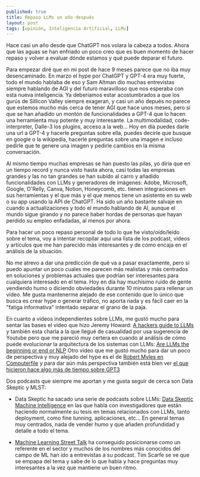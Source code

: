 ```yaml
---
published: true
title: Repaso LLMs un año después
layout: post
tags: [opinión, Inteligencia Artificial, LLMs]
---
```


Hace casi un año desde que ChatGPT nos volara la cabeza a todos. Ahora que las aguas se han enfriado un poco creo que es buen momento de hacer repaso y volver a evaluar dónde estamos y qué puede deparar el futuro.

Para empezar diré que en mi post de hace 9 meses parece que no iba muy desencaminado. En marzo el hype por ChatGPT y GPT-4 era muy fuerte, todo el mundo hablaba de eso y Sam Altman dio muchas entrevistas siempre hablando de AGI y del futuro maravilloso que nos esperaba con esta nueva inteligencia. Ya deberíamos estar acostumbrados a que los gurús de Sillicon Valley siempre exageran, y casi un año depués no parece que estemos mucho más cerca de tener AGI que hace unos meses, pero sí que se han añadido un montón de funcionalidades a GPT-4 que lo hacen una herramienta muy potente y muy interesante. La multimodalidad, code-interpreter, Dalle-3 los plugins, acceso a la web... Hoy en día puedes darle una url a GPT-4 y hacerle preguntas sobre ella, puedes decirle que busque en google o la wikipedia, hacerle preguntas sobre una imagen e incluso pedirle que te genere una imagen y pedirle cambios en la misma conversación.

Al mismo tiempo muchas empresas se han puesto las pilas, yo diría que en un tiempo record y nunca visto hasta ahora, casi todas las empresas grandes y las no tan grandes se han subido al carro y añadido funcionalidades con LLMs y generadores de imágenes: Adobe, Microsoft, Google, O'Relly, Canva, Notion, Honeycomb, etc. tienen integraciones en sus herramientas y el que más y el que menos tiene un asistente en su web o su app usando la API de ChatGPT. Ha sido un año bastante salvaje en cuando a actualizaciones y todo el mundo hablando de AI, aunque el mundo sigue girando y no parece haber hordas de personas que hayan perdido su empleo enfadadas, al menos por ahora.

Para hacer un poco repaso personal de todo lo que he visto/oído/leído sobre el tema, voy a intentar recopilar aquí una lista de los podcast, videos y artículos que me han parecido más interesantes y de cómo encaja en el análisis de la situación.

No me atrevo a dar una predicción de qué va a pasar exactamente, pero sí puedo apuntar un poco cuales me parecen más realistas y más centrados en soluciones y problemas actuales que podrían ser interesantes para cualquiera interesado en el tema. Hoy en día hay muchísimo ruido de gente vendiendo humo o diciendo obviedades durante 10 minutos para rellenar un vídeo. Me gusta mantenerme alejado de ese contenido que lo único que busca es crear hype o generar tráfico, no aporta nada y es fácil caer en la "fatiga informativa" intentado separar el grano de la paja.

En cuanto a videos independientes sobre LLMs, me gustó mucho para sentar las bases el video que hizo Jeremy Howard: [A hackers guide to LLMs](https://www.youtube.com/watch?v=jkrNMKz9pWU) y también esta charla a la que llegué de casualidad por usa sugerencia de Youtube pero que me pareció muy certera en cuando al análisis de cómo puede evolucionar la arquitectura de los sistemas con LLMs: [Are LLMs the beginning or end or NLP](https://www.youtube.com/watch?v=KVDKWrsP3es) Otro video que me gustó mucho para dar un poco de perspectiva y muy alejado del hype es el de [Robert Myles en Computerfile](https://www.youtube.com/watch?v=viJt_DXTfwA) y para dar aún más perspectiva también está bien ver [el que hicieron hace algo más de tiempo sobre GPT3](https://www.youtube.com/watch?v=_8yVOC4ciXc&t=1s)

Dos podcasts que siempre me aportan y me gusta seguir de cerca son Data Skeptic y MLST:

- Data Skeptic ha sacado una serie de podcasts sobre LLMs: [Data Skeptic Machine Intelligence](https://dataskeptic.com/episodes/machine-intelligence) en las que habla con investigadores que están haciendo normalmente su tesis en temas relacionados con LLMs, tanto deployment, como fine tunning, aplicaciones, etc... En general temas muy centrados, nada de vender humo y que añaden profundidad y detalle a todo el tema.

- [Machine Learning Street Talk](https://www.youtube.com/@MachineLearningStreetTalk) ha conseguido posicionarse como un referente en el sector y muchos de los nombres más conocidos del campo de ML han ido a entrevistas a su podcast. Tim Scarfe se ve que se empapa del tema y sabe de lo que habla y hace preguntas muy interesantes a la vez que mantiene un buen ritmo.

